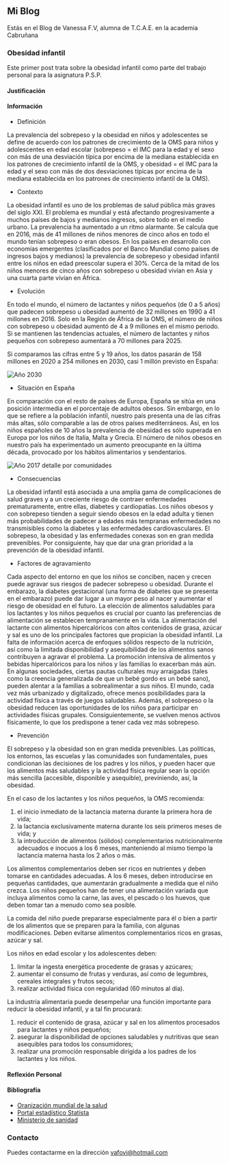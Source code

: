 ## Mi Blog

Estás en el Blog de Vanessa F.V, alumna de T.C.A.E. en la academia Cabruñana

### Obesidad infantil

Este primer post trata sobre la obesidad infantil como parte del trabajo personal para la asignatura P.S.P.

#### Justificación
#### Información

- Definición

La prevalencia del sobrepeso y la obesidad en niños y adolescentes se define de acuerdo con los patrones de crecimiento de la OMS para niños y adolescentes en edad escolar (sobrepeso = el IMC para la edad y el sexo con más de una desviación típica por encima de la mediana establecida en los patrones de crecimiento infantil de la OMS, y obesidad = el IMC para la edad y el sexo con más de dos desviaciones típicas por encima de la mediana establecida en los patrones de crecimiento infantil de la OMS).

- Contexto

La obesidad infantil es uno de los problemas de salud pública más graves del siglo XXI. El problema es mundial y está afectando progresivamente a muchos países de bajos y medianos ingresos, sobre todo en el medio urbano. La prevalencia ha aumentado a un ritmo alarmante. Se calcula que en 2016, más de 41 millones de niños menores de cinco años en todo el mundo tenían sobrepeso o eran obesos. En los países en desarrollo con economías emergentes (clasificados por el Banco Mundial como países de ingresos bajos y medianos) la prevalencia de sobrepeso y obesidad infantil entre los niños en edad preescolar supera el 30%. Cerca de la mitad de los niños menores de cinco años con sobrepeso u obesidad vivían en Asia y una cuarta parte vivían en África.

- Evolución

En todo el mundo, el número de lactantes y niños pequeños (de 0 a 5 años) que padecen sobrepeso u obesidad aumentó de 32 millones en 1990 a 41 millones en 2016. Solo en la Región de África de la OMS, el número de niños con sobrepeso u obesidad aumentó de 4 a 9 millones en el mismo periodo. Si se mantienen las tendencias actuales, el número de lactantes y niños pequeños con sobrepeso aumentará a 70 millones para 2025.

Si comparamos las cifras entre 5 y 19 años, los datos pasarán de 158 millones en 2020 a 254 millones en 2030, casi 1 millón previsto en España:

![Año 2030](https://cdn.statcdn.com/Infographic/images/normal/24340.jpeg)

- Situación en España

En comparación con el resto de países de Europa, España se sitúa en una posición intermedia en el porcentaje de adultos obesos. Sin embargo, en lo que se refiere a la población infantil, nuestro país presenta una de las cifras más altas, sólo comparable a las de otros países mediterráneos. Así, en los niños españoles de 10 años la prevalencia de obesidad es sólo superada en Europa por los niños de Italia, Malta y Grecia. El número de niños obesos en nuestro país ha experimentado un aumento preocupante en la última década, provocado por los hábitos alimentarios y sendentarios.

![Año 2017 detalle por comunidades](https://github.com/taravika/blog/blob/gh-pages/ObesidadInfantilEspa%C3%B1a.png)

- Consecuencias

La obesidad infantil está asociada a una amplia gama de complicaciones de salud graves y a un creciente riesgo de contraer enfermedades prematuramente, entre ellas, diabetes y cardiopatías. Los niños obesos y con sobrepeso tienden a seguir siendo obesos en la edad adulta y tienen más probabilidades de padecer a edades más tempranas enfermedades no transmisibles como la diabetes y las enfermedades cardiovasculares. El sobrepeso, la obesidad y las enfermedades conexas son en gran medida prevenibles. Por consiguiente, hay que dar una gran prioridad a la prevención de la obesidad infantil.

- Factores de agravamiento

Cada aspecto del entorno en que los niños se conciben, nacen y crecen puede agravar sus riesgos de padecer sobrepeso u obesidad. Durante el embarazo, la diabetes gestacional (una forma de diabetes que se presenta en el embarazo) puede dar lugar a un mayor peso al nacer y aumentar el riesgo de obesidad en el futuro.
La elección de alimentos saludables para los lactantes y los niños pequeños es crucial por cuanto las preferencias de alimentación se establecen tempranamente en la vida. La alimentación del lactante con alimentos hipercalóricos con altos contenidos de grasa, azúcar y sal es uno de los principales factores que propician la obesidad infantil.
La falta de información acerca de enfoques sólidos respecto de la nutrición, así como la limitada disponibilidad y asequibilidad de los alimentos sanos contribuyen a agravar el problema. La promoción intensiva de alimentos y bebidas hipercalóricos para los niños y las familias lo exacerban más aún. En algunas sociedades, ciertas pautas culturales muy arraigadas (tales como la creencia generalizada de que un bebé gordo es un bebé sano), pueden alentar a la familias a sobrealimentar a sus niños.
El mundo, cada vez más urbanizado y digitalizado, ofrece menos posibilidades para la actividad física a través de juegos saludables. Además, el sobrepeso o la obesidad reducen las oportunidades de los niños para participar en actividades físicas grupales. Consiguientemente, se vuelven menos activos físicamente, lo que los predispone a tener cada vez más sobrepeso.

- Prevención

El sobrepeso y la obesidad son en gran medida prevenibles. Las políticas, los entornos, las escuelas y las comunidades son fundamentales, pues condicionan las decisiones de los padres y los niños, y pueden hacer que los alimentos más saludables y la actividad física regular sean la opción más sencilla (accesible, disponible y asequible), previniendo, así, la obesidad.

En el caso de los lactantes y los niños pequeños, la OMS recomienda:

1. el inicio inmediato de la lactancia materna durante la primera hora de vida;
2. la lactancia exclusivamente materna durante los seis primeros meses de vida; y
3. la introducción de alimentos (sólidos) complementarios nutricionalmente adecuados e inocuos a los 6 meses, manteniendo al mismo tiempo la lactancia materna hasta los 2 años o más.

Los alimentos complementarios deben ser ricos en nutrientes y deben tomarse en cantidades adecuadas. A los 6 meses, deben introducirse en pequeñas cantidades, que aumentarán gradualmente a medida que el niño crezca. Los niños pequeños han de tener una alimentación variada que incluya alimentos como la carne, las aves, el pescado o los huevos, que deben tomar tan a menudo como sea posible.

La comida del niño puede prepararse especialmente para él o bien a partir de los alimentos que se preparen para la familia, con algunas modificaciones. Deben evitarse alimentos complementarios ricos en grasas, azúcar y sal.

Los niños en edad escolar y los adolescentes deben:

1. limitar la ingesta energética procedente de grasas y azúcares;
2. aumentar el consumo de frutas y verduras, así como de legumbres, cereales integrales y frutos secos;
3. realizar actividad física con regularidad (60 minutos al día).

La industria alimentaria puede desempeñar una función importante para reducir la obesidad infantil, y a tal fin procurará:

1. reducir el contenido de grasa, azúcar y sal en los alimentos procesados para lactantes y niños pequeños;
2. asegurar la disponibilidad de opciones saludables y nutritivas que sean asequibles para todos los consumidores;
3. realizar una promoción responsable dirigida a los padres de los lactantes y los niños.

#### Reflexión Personal
#### Bibliografía

- [Oranización mundial de la salud](https://www.who.int/dietphysicalactivity/childhood/es/)
- [Portal estadístico Statista](https://es.statista.com/grafico/24340/numero-previsto-de-ninos-de-5-a-19-anos-con-obesidad/)
- [Ministerio de sanidad](https://www.mscbs.gob.es/estadEstudios/sanidadDatos/tablas/tabla10.htm)

### Contacto

Puedes contactarme en la dirección vafovi@hotmail.com
